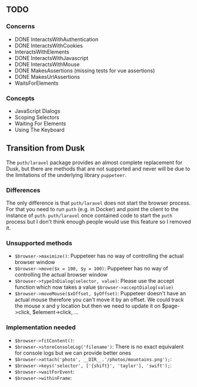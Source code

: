 ## TODO

### Concerns

- DONE InteractsWithAuthentication
- DONE InteractsWithCookies
- InteractsWithElements
- DONE InteractsWithJavascript
- DONE InteractsWithMouse
- DONE MakesAssertions (missing tests for vue assertions)
- DONE MakesUrlAssertions
- WaitsForElements

### Concepts

- JavaScript Dialogs
- Scoping Selectors
- Waiting For Elements
- Using The Keyboard

## Transition from Dusk

The `puth/laravel` package provides an almost complete replacement for Dusk, but there are methods that are not
supported and never will be due to the limitations of the underlying library `puppeteer`.

### Differences

The only difference is that `puth/laravel` does not start the browser process. For that you need to run `puth` (e.g. in 
Docker) and point the client to the instance of `puth`. `puth/laravel` once contained code to start the `puth` process 
but I don't think enough people would use this feature so I removed it.

### Unsupported methods

- `$browser->maximize()`: Puppeteer has no way of controlling the actual browser window
- `$browser->move($x = 100, $y = 100)`: Puppeteer has no way of controlling the actual browser window
- `$browser->typeInDialog(selector, value)`: Please use the accept function which now takes a value `$browser->acceptDialog(value)`
- `$browser->moveMouse($xOffset, $yOffset)`: Puppeteer doesn't have an actual mouse therefore you can't move it by an offset. We could track the mouse x and y location but then we need to update it on $page->click, $element->click, ...

### Implementation needed

- `$browser->fitContent()`:
- `$browser->storeConsoleLog('filename')`: There is no exact equivalent for console logs but we can provide better ones
- `$browser->attach('photo', __DIR__.'/photos/mountains.png');`:
- `$browser->keys('selector', ['{shift}', 'taylor'], 'swift');`:
- `$browser->waitForEvent`: 
- `$browser->withinFrame`:
